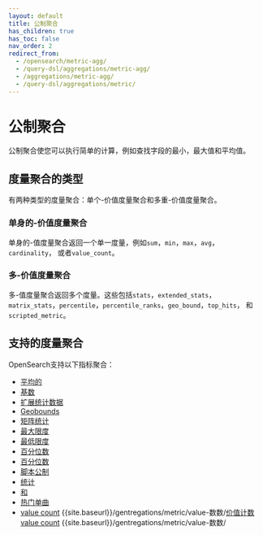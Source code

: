 ```yaml
---
layout: default
title: 公制聚合
has_children: true
has_toc: false
nav_order: 2
redirect_from:
  - /opensearch/metric-agg/
  - /query-dsl/aggregations/metric-agg/
  - /aggregations/metric-agg/
  - /query-dsl/aggregations/metric/
---
```


# 公制聚合

公制聚合使您可以执行简单的计算，例如查找字段的最小，最大值和平均值。

## 度量聚合的类型

有两种类型的度量聚合：单个-价值度量聚合和多重-价值度量聚合。

### 单身的-价值度量聚合

单身的-值度量聚合返回一个单一度量，例如`sum`，`min`，`max`，`avg`，`cardinality`， 或者`value_count`。

### 多-价值度量聚合

多-值度量聚合返回多个度量。这些包括`stats`，`extended_stats`，`matrix_stats`，`percentile`，`percentile_ranks`，`geo_bound`，`top_hits`， 和`scripted_metric`。

## 支持的度量聚合

OpenSearch支持以下指标聚合：

- [平均的]({{site.url}}{{site.baseurl}}/aggregations/metric/average/)
- [基数]({{site.url}}{{site.baseurl}}/aggregations/metric/cardinality/)
- [扩展统计数据]({{site.url}}{{site.baseurl}}/aggregations/metric/extended-stats/)
- [Geobounds]({{site.url}}{{site.baseurl}}/aggregations/metric/geobounds/)
- [矩阵统计]({{site.url}}{{site.baseurl}}/aggregations/metric/matrix-stats/)
- [最大限度]({{site.url}}{{site.baseurl}}/aggregations/metric/maximum/)
- [最低限度]({{site.url}}{{site.baseurl}}/aggregations/metric/minimum/)
- [百分位数]({{site.url}}{{site.baseurl}}/aggregations/metric/percentile-ranks/)
- [百分位数]({{site.url}}{{site.baseurl}}/aggregations/metric/percentile/)
- [脚本公制]({{site.url}}{{site.baseurl}}/aggregations/metric/scripted-metric/)
- [统计]({{site.url}}{{site.baseurl}}/aggregations/metric/stats/)
- [和]({{site.url}}{{site.baseurl}}/aggregations/metric/sum/)
- [热门单曲]({{site.url}}{{site.baseurl}}/aggregations/metric/top-hits/)
- [value count]({{stite.url}}) {{site.baseurl}}/gentregations/metric/value-数数/[价值计数]({{site.url}}{{site.baseurl}}/aggregations/metric/value-count/)[value count]({{stite.url}}) {{site.baseurl}}/gentregations/metric/value-数数/

